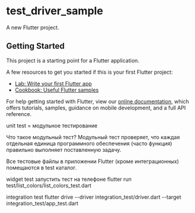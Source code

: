 # test_driver_sample

A new Flutter project.

## Getting Started

This project is a starting point for a Flutter application.

A few resources to get you started if this is your first Flutter project:

- [Lab: Write your first Flutter app](https://flutter.dev/docs/get-started/codelab)
- [Cookbook: Useful Flutter samples](https://flutter.dev/docs/cookbook)

For help getting started with Flutter, view our
[online documentation](https://flutter.dev/docs), which offers tutorials,
samples, guidance on mobile development, and a full API reference.


unit test = модульное тестирование

Что такое модульный тест? Модульный тест проверяет,
что каждая отдельная единица программного обеспечения (часто функция) правильно выполняет поставленную задачу.

Все тестовые файлы в приложении Flutter (кроме интеграционных) помещаются в test каталог.

widget test
запустить тест на телефоне flutter run test/list_colors/list_colors_test.dart

integration test
flutter drive --driver integration_test/driver.dart --target integration_test/app_test.dart